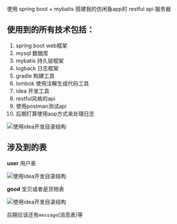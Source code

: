 使用 spring boot + mybatis 搭建我的仿闲鱼app的 restful api 服务器

## 使用到的所有技术包括：

1. spring boot web框架
2. mysql 数据库
3. mybatis 持久层框架
4. logback 日志框架
5. gradle 构建工具
6. lombok 使用注解生成代码工具
7. idea 开发工具
8. restful风格的api
9. 使用postman测试api
10. 后期打算使用aop方式来处理日志

![使用idea开发目录结构](https://github.com/tjx666/xianyu-server/blob/master/screenshot/dir.png?raw=true)

## 涉及到的表

**user** 用户表

![使用idea开发目录结构](https://github.com/tjx666/xianyu-server/blob/master/screenshot/user-table.png?raw=true)

**good** 宝贝或者是货物表

![使用idea开发目录结构](https://github.com/tjx666/xianyu-server/blob/master/screenshot/good.png?raw=true)

后期应该还有`message`(消息表)等

